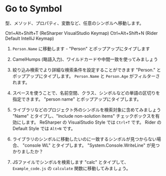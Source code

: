 ﻿# Go to Symbol

型、メソッド、プロパティ、変数など、任意のシンボルへ移動します。

<shortcut id="Go to Symbol...">Ctrl+Alt+Shift+T (ReSharper VisualStudio Keymap)</shortcut>
<shortcut id="Go to Symbol...">Ctrl+Alt+Shift+N (Rider Default IntelliJ Keymap)</shortcut>

1. `Person.Name` に移動します - "Person" とポップアップにタイプします

2. CamelHumps (略語入力)、ワイルドカードや中間一致を使ってみましょう

3. 絞り込み検索でより詳細な検索条件を設定することができます
   "Person." とポップアップにタイプします。
   `Person.Name` と `Person.Age` がフィルターされます。

4. スペースを使うことで、名前空間、クラス、シンボルなどの単語の区切りを指定できます。
   "person name" とポップアップにタイプします。

5. ライブラリなどのプロジェクト外のシンボルを検索対象に含めてみましょう
   "Name" とタイプし、"Include non-solution items" チェックボックスを有効にします。
   ReSharper の VisualStudio Style では `Ctrl+T` です。
   Rider の Default Style では `Alt+N` です。

6. ライブラリのシンボルに移動したいのに一致するシンボルが見つからない場合、
   "console WL" とタイプします。
   "System.Console.WriteLine" が見つかりましたか？

7. JSファイルでシンボルを検索します
   "calc" とタイプして、 `Example_code.js` の `calculate` 関数に移動してみましょう。
  
